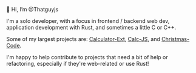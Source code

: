 👋 Hi, I’m @Thatguyjs

I'm a solo developer, with a focus in frontend / backend web dev, application development with Rust, and sometimes a little C or C++.

Some of my largest projects are: [Calculator-Ext](https://github.com/Thatguyjs/Calculator-Ext), [Calc-JS](https://github.com/Thatguyjs/Calc-JS), and [Christmas-Code](https://github.com/Thatguyjs/Christmas-Code).

I'm happy to help contribute to projects that need a bit of help or refactoring, especially if they're web-related or use Rust!
